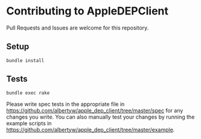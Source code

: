 # Contributing to AppleDEPClient

Pull Requests and Issues are welcome for this repository.

## Setup

```shell
bundle install
```

## Tests

```shell
bundle exec rake
```

Please write spec tests in the appropriate file in https://github.com/albertyw/apple_dep_client/tree/master/spec
for any changes you write.  You can also manually test
your changes by running the example scripts in https://github.com/albertyw/apple_dep_client/tree/master/example.
